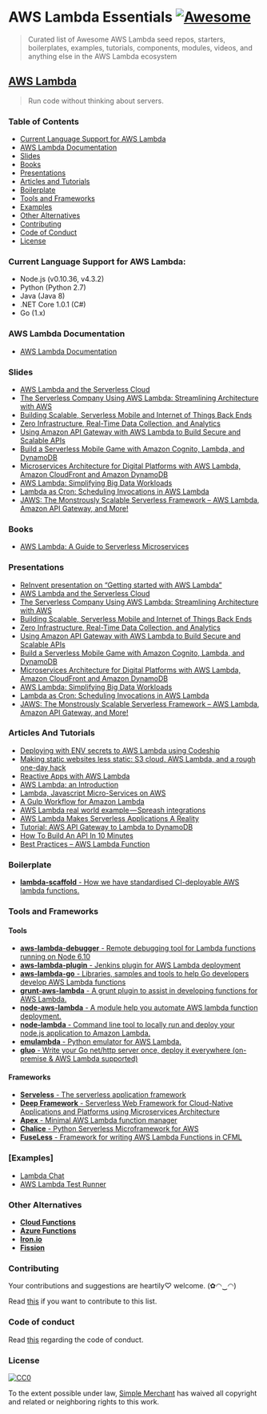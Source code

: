 # AWS Lambda Essentials [![Awesome](https://cdn.rawgit.com/sindresorhus/awesome/d7305f38d29fed78fa85652e3a63e154dd8e8829/media/badge.svg)](https://github.com/sindresorhus/awesome)

> Curated list of Awesome AWS Lambda seed repos, starters, boilerplates, examples, tutorials, components, modules, videos, and anything else in the AWS Lambda ecosystem

## [AWS Lambda](https://aws.amazon.com/lambda/)

> Run code without thinking about servers.

### Table of Contents
  * [Current Language Support for AWS Lambda](#current-language-support-for-aws-lambda)
  * [AWS Lambda Documentation](#aws-lambda-documentation)
  * [Slides](#slides)
  * [Books](#books)
  * [Presentations](#presentations)
  * [Articles and Tutorials](#articles-and-tutorials)
  * [Boilerplate](#boilerplate)
  * [Tools and Frameworks](#tools-and-frameworks)
  * [Examples](#examples)
  * [Other Alternatives](#other-alternatives)
  * [Contributing](#contributing)
  * [Code of Conduct](#code-of-conduct)
  * [License](#license)

### Current Language Support for AWS Lambda:

* Node.js (v0.10.36, v4.3.2)
* Python (Python 2.7)
* Java (Java 8)
* .NET Core 1.0.1 (C#)
* Go (1.x)

### AWS Lambda Documentation
  * [AWS Lambda Documentation](https://aws.amazon.com/documentation/lambda/)

### Slides
  * [AWS Lambda and the Serverless Cloud](http://www.slideshare.net/AmazonWebServices/cmp301-aws-lambda-and-the-serverless-cloud)
  * [The Serverless Company Using AWS Lambda: Streamlining Architecture with AWS](http://www.slideshare.net/AmazonWebServices/arc308-the-serverless-company-using-aws-lambda)
  * [Building Scalable, Serverless Mobile and Internet of Things Back Ends](http://www.slideshare.net/AmazonWebServices/mbl302-scalable-serverless-mobile-iot-backendsporate-it-into-a-consumerfacing-device)
  * [Zero Infrastructure, Real-Time Data Collection, and Analytics](http://www.slideshare.net/AmazonWebServices/bdt307-zero-infrastructure-realtime-data-collection-and-analytics-53718073)
  * [Using Amazon API Gateway with AWS Lambda to Build Secure and Scalable APIs](http://www.slideshare.net/AmazonWebServices/dev203-amazon-api-gateway-aws-lambda-to-build-secure-apis)
  * [Build a Serverless Mobile Game with Amazon Cognito, Lambda, and DynamoDB](http://www.slideshare.net/AmazonWebServices/gam401-build-a-serverless-mobile-game-w-cognito-lambda-dynamodb)
  * [Microservices Architecture for Digital Platforms with AWS Lambda, Amazon CloudFront and Amazon DynamoDB](http://www.slideshare.net/mitocgroup/arc201-microservices-architecture-aws-reinvent-2015)
  * [AWS Lambda: Simplifying Big Data Workloads](http://www.slideshare.net/AmazonWebServices/cmp403-aws-lambda-simplifying-big-data-workloads)
  * [Lambda as Cron: Scheduling Invocations in AWS Lambda](http://www.slideshare.net/AmazonWebServices/cmp407-lambda-as-cron-scheduling-invocations-in-aws-lambda)
  * [JAWS: The Monstrously Scalable Serverless Framework – AWS Lambda, Amazon API Gateway, and More!](http://www.slideshare.net/AmazonWebServices/dvo209-jaws-a-scalable-serverless-framework)

### Books
  * [AWS Lambda: A Guide to Serverless Microservices](http://www.amazon.com/AWS-Lambda-Guide-Serverless-Microservices-ebook/dp/B016JOMAEE)

### Presentations
  * [ReInvent presentation on “Getting started with AWS Lambda”](https://www.youtube.com/watch?v=UFj27laTWQA)
  * [AWS Lambda and the Serverless Cloud](https://www.youtube.com/watch?v=pBLdMCksM3A)
  * [The Serverless Company Using AWS Lambda: Streamlining Architecture with AWS](https://www.youtube.com/watch?v=U8ODkSCJpJU)
  * [Building Scalable, Serverless Mobile and Internet of Things Back Ends](https://www.youtube.com/watch?v=GnaO-LwdSuU)
  * [Zero Infrastructure, Real-Time Data Collection, and Analytics](https://www.youtube.com/watch?v=ygHGPnAd0Uo)
  * [Using Amazon API Gateway with AWS Lambda to Build Secure and Scalable APIs](https://www.youtube.com/watch?v=ZBxWZ9bgd44)
  * [Build a Serverless Mobile Game with Amazon Cognito, Lambda, and DynamoDB](https://www.youtube.com/watch?v=JT2xOYOdUvM)
  * [Microservices Architecture for Digital Platforms with AWS Lambda, Amazon CloudFront and Amazon DynamoDB](https://aws.amazon.com/blogs/compute/aws-lambda-sessions-at-reinvent-2015-wrap-up/#)
  * [AWS Lambda: Simplifying Big Data Workloads](https://www.youtube.com/watch?v=WWDHxy4zuqg)
  * [Lambda as Cron: Scheduling Invocations in AWS Lambda](https://www.youtube.com/watch?v=FhJxTIq81AU)
  * [JAWS: The Monstrously Scalable Serverless Framework – AWS Lambda, Amazon API Gateway, and More!](https://www.youtube.com/watch?v=D_U6luQ6I90)

### Articles And Tutorials
  * [Deploying with ENV secrets to AWS Lambda using Codeship](http://underthehood.simple-merchant.com/2015/deploying-to-lambda-with-codeship/)
  * [Making static websites less static: S3 cloud, AWS Lambda, and a rough one-day hack](https://www.airpair.com/javascript/posts/static-websites-aws-s3-lambda-kinesis-contentful)
  * [Reactive Apps with AWS Lambda](https://www.airpair.com/lambda/posts/aws-lambda-stream-processing)
  * [AWS Lambda: an Introduction](https://blog.codeship.com/aws-lambda-introduction/)
  * [Lambda, Javascript Micro-Services on AWS](http://anders.janmyr.com/2014/12/lambda-javascript-micro-services-on-aws.html)
  * [A Gulp Workflow for Amazon Lambda](https://medium.com/@AdamRNeary/a-gulp-workflow-for-amazon-lambda-61c2afd723b6#.qcu9gthgp)
  * [AWS Lambda real world example — Spreash integrations](https://medium.com/@spreash/aws-lambda-real-world-example-spreash-integrations-the-story-about-an-ideal-fit-79eeadd2a826#.qk4en74by)
  * [AWS Lambda Makes Serverless Applications A Reality](http://techcrunch.com/2015/11/24/aws-lamda-makes-serverless-applications-a-reality/#.w4drli9:xqKY)
  * [Tutorial: AWS API Gateway to Lambda to DynamoDB](https://snowulf.com/2015/08/05/tutorial-aws-api-gateway-to-lambda-to-dynamodb/)
  * [How To Build An API In 10 Minutes](http://readwrite.com/2015/11/16/how-to-build-an-api-amazon-lambda)
  * [Best Practices – AWS Lambda Function](https://cloudncode.blog/2017/03/02/best-practices-aws-lambda-function/)

### Boilerplate
  * [**lambda-scaffold** - How we have standardised CI-deployable AWS lambda functions.](https://github.com/simplemerchant/lambda-scaffold)

### Tools and Frameworks
#### Tools
  * [**aws-lambda-debugger** - Remote debugging tool for Lambda functions running on Node 6.10](https://github.com/trek10inc/aws-lambda-debugger)
  * [**aws-lambda-plugin** - Jenkins plugin for AWS Lambda deployment](https://github.com/jenkinsci/aws-lambda-plugin)
  * [**aws-lambda-go** - Libraries, samples and tools to help Go developers develop AWS Lambda functions](https://github.com/aws/aws-lambda-go)
  * [**grunt-aws-lambda** - A grunt plugin to assist in developing functions for AWS Lambda.](https://github.com/Tim-B/grunt-aws-lambda)
  * [**node-aws-lambda** - A module help you automate AWS lambda function deployment.](https://github.com/ThoughtWorksStudios/node-aws-lambda)
  * [**node-lambda** - Command line tool to locally run and deploy your node.js application to Amazon Lambda.](https://github.com/motdotla/node-lambda)
  * [**emulambda** - Python emulator for AWS Lambda.](https://github.com/fugue/emulambda)
  * [**gluo** - Write your Go net/http server once, deploy it everywhere (on-premise & AWS Lambda supported)](https://github.com/imdario/gluo)

#### Frameworks
  * [**Serveless** - The serverless application framework](https://github.com/serverless/serverless)
  * [**Deep Framework** - Serverless Web Framework for Cloud-Native Applications and Platforms using Microservices Architecture](https://github.com/MitocGroup/deep-framework)
  * [**Apex** - Minimal AWS Lambda function manager](http://apex.run/)
  * [**Chalice** - Python Serverless Microframework for AWS](https://github.com/awslabs/chalice)
  * [**FuseLess** - Framework for writing AWS Lambda Functions in CFML](https://fuseless.org/)

### [Examples]
  * [Lambda Chat](https://github.com/cloudnative/lambda-chat)
  * [AWS Lambda Test Runner](https://github.com/automatictester/lambda-test-runner)

### Other Alternatives
  * [**Cloud Functions**](https://cloud.google.com/functions/docs)
  * [**Azure Functions**](https://azure.microsoft.com/en-us/services/functions/)
  * [**Iron.io**](http://www.iron.io/)
  * [**Fission**](http://fission.io/)

### Contributing
Your contributions and suggestions are heartily♡ welcome. (✿◠‿◠)

  Read [this](https://github.com/simplemerchant/awesome-aws-lambda/blob/master/CONTRIBUTING.md) if you want to contribute to this list.

### Code of conduct

  Read [this](https://github.com/simplemerchant/awesome-aws-lambda/blob/master/CODE_OF_CONDUCT.md) regarding the code of conduct.

### License

  [![CC0](http://i.creativecommons.org/p/zero/1.0/88x31.png)](http://creativecommons.org/publicdomain/zero/1.0/)

  To the extent possible under law, [Simple Merchant](https://github.com/simplemerchant) has waived all copyright and related or neighboring rights to this work.
